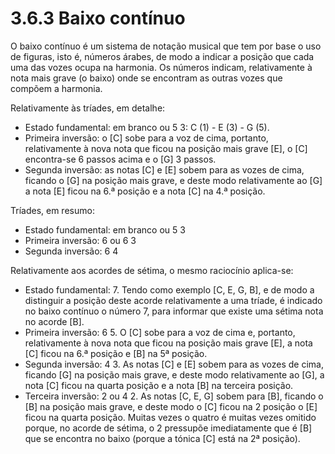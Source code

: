 # 3.6.3 Baixo contínuo

O baixo contínuo é um sistema de notação musical que tem por base o uso de figuras, isto é, números árabes, de modo a indicar a posição que cada uma das vozes ocupa na harmonia. Os números indicam, relativamente à nota mais grave (o baixo) onde se encontram as outras vozes que compõem a harmonia.

Relativamente às tríades, em detalhe:

* Estado fundamental: em branco ou 5 3: C (1) - E (3) - G (5).
* Primeira inversão: o \[C] sobe para a voz de cima, portanto, relativamente à nova nota que ficou na posição mais grave \[E], o \[C] encontra-se 6 passos acima e o \[G] 3 passos.
* Segunda inversão: as notas \[C] e \[E] sobem para as vozes de cima, ficando o \[G] na posição mais grave, e deste modo relativamente ao \[G] a nota \[E] ficou na 6.ª posição e a nota \[C] na 4.ª posição.

Tríades, em resumo:

* Estado fundamental: em branco ou 5 3
* Primeira inversão: 6 ou 6 3
* Segunda inversão: 6 4

Relativamente aos acordes de sétima, o mesmo raciocínio aplica-se:

* Estado fundamental: 7. Tendo como exemplo \[C, E, G, B], e de modo a distinguir a posição deste acorde relativamente a uma tríade, é indicado no baixo contínuo o número 7, para informar que existe uma sétima nota no acorde \[B].
* Primeira inversão: 6 5. O \[C] sobe para a voz de cima e, portanto, relativamente à nova nota que ficou na posição mais grave \[E], a nota \[C] ficou na 6.ª posição e \[B] na 5ª posição.
* Segunda inversão: 4 3. As notas \[C] e \[E] sobem para as vozes de cima, ficando \[G] na posição mais grave, e deste modo relativamente ao \[G], a nota \[C] ficou na quarta posição e a nota \[B] na terceira posição.
* Terceira inversão: 2 ou 4 2. As notas \[C, E, G] sobem para \[B], ficando o \[B] na posição mais grave, e deste modo o \[C] ficou na 2 posição o \[E] ficou na quarta posição. Muitas vezes o quatro é muitas vezes omitido porque, no acorde de sétima, o 2 pressupõe imediatamente que é \[B] que se encontra no baixo (porque a tónica \[C] está na 2ª posição).
